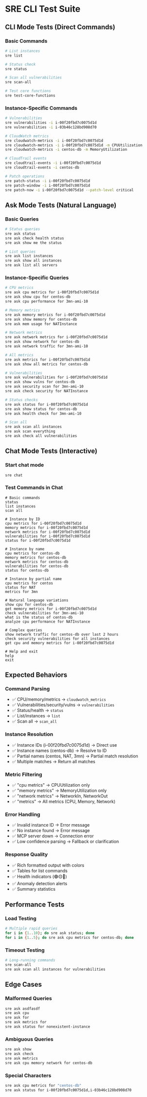 # SRE CLI Test Suite

## CLI Mode Tests (Direct Commands)

### Basic Commands
```bash
# List instances
sre list

# Status check
sre status

# Scan all vulnerabilities
sre scan-all

# Test core functions
sre test-core-functions
```

### Instance-Specific Commands
```bash
# Vulnerabilities
sre vulnerabilities -i i-00f20fbd7c0075d1d
sre vulnerabilities -i i-03b46c128bd908d70

# CloudWatch metrics
sre cloudwatch-metrics -i i-00f20fbd7c0075d1d
sre cloudwatch-metrics -i i-00f20fbd7c0075d1d -m CPUUtilization
sre cloudwatch-metrics -i centos-db -m MemoryUtilization

# CloudTrail events
sre cloudtrail-events -i i-00f20fbd7c0075d1d
sre cloudtrail-events -i centos-db

# Patch operations
sre patch-status -i i-00f20fbd7c0075d1d
sre patch-window -i i-00f20fbd7c0075d1d
sre patch-now -i i-00f20fbd7c0075d1d --patch-level critical
```

## Ask Mode Tests (Natural Language)

### Basic Queries
```bash
# Status queries
sre ask status
sre ask check health status
sre ask show me the status

# List queries
sre ask list instances
sre ask show all instances
sre ask list all servers
```

### Instance-Specific Queries
```bash
# CPU metrics
sre ask cpu metrics for i-00f20fbd7c0075d1d
sre ask show cpu for centos-db
sre ask cpu performance for 3mn-ami-10

# Memory metrics
sre ask memory metrics for i-00f20fbd7c0075d1d
sre ask show memory for centos-db
sre ask mem usage for NATInstance

# Network metrics
sre ask network metrics for i-00f20fbd7c0075d1d
sre ask show network for centos-db
sre ask network traffic for 3mn-ami-10

# All metrics
sre ask metrics for i-00f20fbd7c0075d1d
sre ask show all metrics for centos-db

# Vulnerabilities
sre ask vulnerabilities for i-00f20fbd7c0075d1d
sre ask show vulns for centos-db
sre ask security scan for 3mn-ami-10
sre ask check security for NATInstance

# Status checks
sre ask status for i-00f20fbd7c0075d1d
sre ask show status for centos-db
sre ask health check for 3mn-ami-10

# Scan all
sre ask scan all instances
sre ask scan everything
sre ask check all vulnerabilities
```

## Chat Mode Tests (Interactive)

### Start chat mode
```bash
sre chat
```

### Test Commands in Chat
```
# Basic commands
status
list instances
scan all

# Instance by ID
cpu metrics for i-00f20fbd7c0075d1d
memory metrics for i-00f20fbd7c0075d1d
network metrics for i-00f20fbd7c0075d1d
vulnerabilities for i-00f20fbd7c0075d1d
status for i-00f20fbd7c0075d1d

# Instance by name
cpu metrics for centos-db
memory metrics for centos-db
network metrics for centos-db
vulnerabilities for centos-db
status for centos-db

# Instance by partial name
cpu metrics for centos
status for NAT
metrics for 3mn

# Natural language variations
show cpu for centos-db
get memory metrics for i-00f20fbd7c0075d1d
check vulnerabilities for 3mn-ami-10
what is the status of centos-db
analyze cpu performance for NATInstance

# Complex queries
show network traffic for centos-db over last 2 hours
check security vulnerabilities for all instances
get cpu and memory metrics for i-00f20fbd7c0075d1d

# Help and exit
help
exit
```

## Expected Behaviors

### Command Parsing
- ✅ CPU/memory/metrics → `cloudwatch_metrics`
- ✅ Vulnerabilities/security/vulns → `vulnerabilities`  
- ✅ Status/health → `status`
- ✅ List/instances → `list`
- ✅ Scan all → `scan_all`

### Instance Resolution
- ✅ Instance IDs (i-00f20fbd7c0075d1d) → Direct use
- ✅ Instance names (centos-db) → Resolve to ID
- ✅ Partial names (centos, NAT, 3mn) → Partial match resolution
- ✅ Multiple matches → Return all matches

### Metric Filtering
- ✅ "cpu metrics" → CPUUtilization only
- ✅ "memory metrics" → MemoryUtilization only  
- ✅ "network metrics" → NetworkIn, NetworkOut
- ✅ "metrics" → All metrics (CPU, Memory, Network)

### Error Handling
- ✅ Invalid instance ID → Error message
- ✅ No instance found → Error message
- ✅ MCP server down → Connection error
- ✅ Low confidence parsing → Fallback or clarification

### Response Quality
- ✅ Rich formatted output with colors
- ✅ Tables for list commands
- ✅ Health indicators (🟢🟡🔴)
- ✅ Anomaly detection alerts
- ✅ Summary statistics

## Performance Tests

### Load Testing
```bash
# Multiple rapid queries
for i in {1..10}; do sre ask status; done
for i in {1..5}; do sre ask cpu metrics for centos-db; done
```

### Timeout Testing
```bash
# Long-running commands
sre scan-all
sre ask scan all instances for vulnerabilities
```

## Edge Cases

### Malformed Queries
```bash
sre ask asdfasdf
sre ask cpu
sre ask for
sre ask metrics for
sre ask status for nonexistent-instance
```

### Ambiguous Queries  
```bash
sre ask show
sre ask check
sre ask metrics
sre ask cpu memory network for centos-db
```

### Special Characters
```bash
sre ask cpu metrics for "centos-db"
sre ask status for i-00f20fbd7c0075d1d,i-03b46c128bd908d70
```